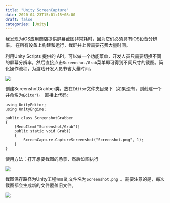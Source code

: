 ```yaml
---
title: "Unity ScreenCapture"
date: 2020-04-23T15:01:15+08:00
draft: false
categories: [Unity]
---
```


我发现为iOS应用商店提供屏幕截图非常耗时，因为它们必须具有iOS设备分辨率。 在所有设备上构建和运行，截屏并上传需要花费大量时间。

利用Unity Scripts 提供的 API，可以做一个功能菜单，开发人员只需要切换不同的屏幕分辨率，然后直接点击`Screenshot/Grab`菜单即可得到不同尺寸的截图。简化操作流程，为游戏开发人员节省大量时间。

![](/img/13_unity_screen/01.png)

创建ScreenshotGrabber类，放在`Editor`文件夹目录下（如果没有，则创建一个并命名为`Editor`）。
直接上代码:

``` shell
using UnityEditor;
using UnityEngine;
 
public class ScreenshotGrabber
{
    [MenuItem("Screenshot/Grab")]
    public static void Grab()
    {
        ScreenCapture.CaptureScreenshot("Screenshot.png", 1);
    }
}

```

使用方法：打开想要截图的场景，然后如图执行

![](/img/13_unity_screen/02.png)

截图保存路径为Unity工程`根目录`,文件名为`Screenshot.png `。需要注意的是，每次截图都会生成新的文件覆盖旧文件。

![](/img/13_unity_screen/03.png)